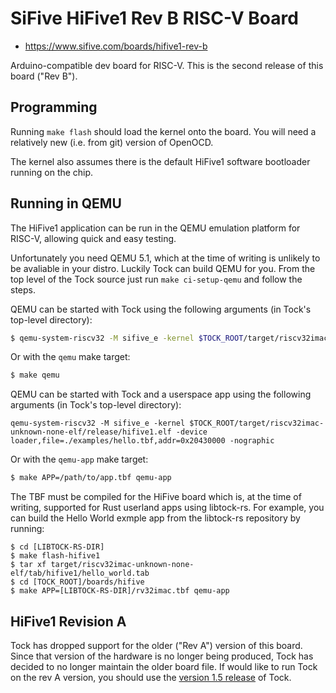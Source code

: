 SiFive HiFive1 Rev B RISC-V Board
==================================

- https://www.sifive.com/boards/hifive1-rev-b

Arduino-compatible dev board for RISC-V. This is the second release of this
board ("Rev B").

Programming
-----------

Running `make flash` should load the kernel onto the board. You will need a
relatively new (i.e. from git) version of OpenOCD.

The kernel also assumes there is the default HiFive1 software bootloader running
on the chip.

Running in QEMU
---------------

The HiFive1 application can be run in the QEMU emulation platform for RISC-V, allowing quick and easy testing.

Unfortunately you need QEMU 5.1, which at the time of writing is unlikely to be avaliable in your distro. Luckily Tock can build QEMU for you. From the top level of the Tock source just run `make ci-setup-qemu` and follow the steps.

QEMU can be started with Tock using the following arguments (in Tock's top-level directory):

```bash
$ qemu-system-riscv32 -M sifive_e -kernel $TOCK_ROOT/target/riscv32imac-unknown-none-elf/release/hifive1.elf  -nographic
```

Or with the `qemu` make target:

```bash
$ make qemu
```

QEMU can be started with Tock and a userspace app using the following arguments (in Tock's top-level directory):

```
qemu-system-riscv32 -M sifive_e -kernel $TOCK_ROOT/target/riscv32imac-unknown-none-elf/release/hifive1.elf -device loader,file=./examples/hello.tbf,addr=0x20430000 -nographic
```
Or with the `qemu-app` make target:

```bash
$ make APP=/path/to/app.tbf qemu-app
```

The TBF must be compiled for the HiFive board which is, at the time of writing,
supported for Rust userland apps using libtock-rs. For example, you can build
the Hello World exmple app from the libtock-rs repository by running:

```
$ cd [LIBTOCK-RS-DIR]
$ make flash-hifive1
$ tar xf target/riscv32imac-unknown-none-elf/tab/hifive1/hello_world.tab
$ cd [TOCK_ROOT]/boards/hifive
$ make APP=[LIBTOCK-RS-DIR]/rv32imac.tbf qemu-app
```

HiFive1 Revision A
------------------

Tock has dropped support for the older ("Rev A") version of this board. Since
that version of the hardware is no longer being produced, Tock has decided to no
longer maintain the older board file. If would like to run Tock on the rev A
version, you should use the [version 1.5
release](https://github.com/tock/tock/releases/tag/release-1.5) of Tock.
